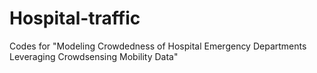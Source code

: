 # Hospital-traffic
Codes for "Modeling Crowdedness of Hospital Emergency Departments Leveraging Crowdsensing Mobility Data"
